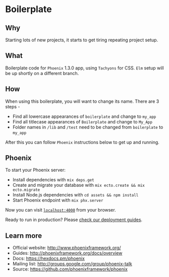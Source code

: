 # Boilerplate

## Why

Starting lots of new projects, it starts to get tiring repeating project setup.

## What

Boilerplate code for `Phoenix` 1.3.0 app, using `Tachyons` for CSS.
`Elm` setup will be up shortly on a different branch.

## How

When using this boilerplate, you will want to change its name. There are 3 steps -

* Find all lowercase appearances of `boilerplate` and change to `my_app`
* Find all titlecase appearances of `Boilerplate` and change to `My_App`
* Folder names in `/lib` and `/test` need to be changed from `boilerplate` to `my_app`

After this you can follow `Phoenix` instructions below to get up and running.


## Phoenix

To start your Phoenix server:

  * Install dependencies with `mix deps.get`
  * Create and migrate your database with `mix ecto.create && mix ecto.migrate`
  * Install Node.js dependencies with `cd assets && npm install`
  * Start Phoenix endpoint with `mix phx.server`

Now you can visit [`localhost:4000`](http://localhost:4000) from your browser.

Ready to run in production? Please [check our deployment guides](http://www.phoenixframework.org/docs/deployment).

## Learn more

  * Official website: http://www.phoenixframework.org/
  * Guides: http://phoenixframework.org/docs/overview
  * Docs: https://hexdocs.pm/phoenix
  * Mailing list: http://groups.google.com/group/phoenix-talk
  * Source: https://github.com/phoenixframework/phoenix
